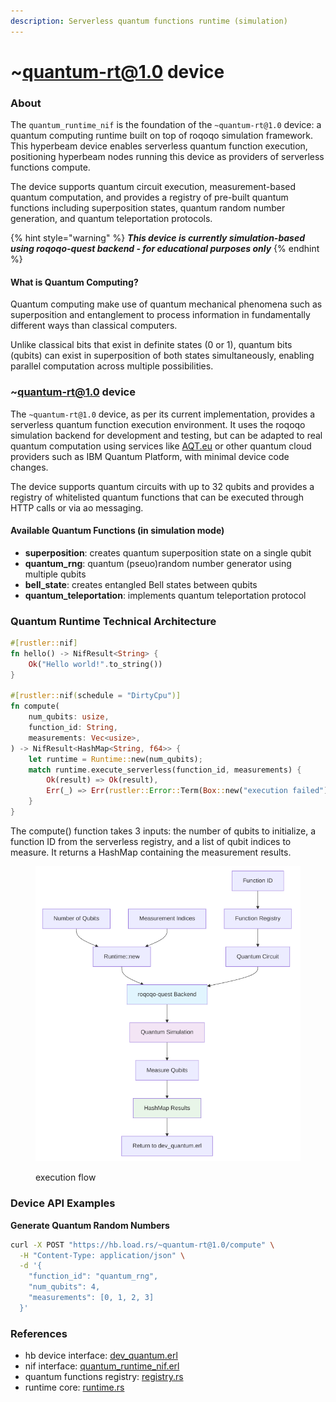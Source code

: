 ```yaml
---
description: Serverless quantum functions runtime (simulation)
---
```


# \~quantum-rt@1.0 device

### About

The `quantum_runtime_nif` is the foundation of the `~quantum-rt@1.0` device: a quantum computing runtime built on top of roqoqo simulation framework. This hyperbeam device enables serverless quantum function execution, positioning hyperbeam nodes running this device as providers of serverless functions compute.

The device supports quantum circuit execution, measurement-based quantum computation, and provides a registry of pre-built quantum functions including superposition states, quantum random number generation, and quantum teleportation protocols.

{% hint style="warning" %}
_**This device is currently simulation-based using roqoqo-quest backend - for educational purposes only**_
{% endhint %}

#### What is Quantum Computing?

Quantum computing make use of quantum mechanical phenomena such as superposition and entanglement to process information in fundamentally different ways than classical computers.

Unlike classical bits that exist in definite states (0 or 1), quantum bits (qubits) can exist in superposition of both states simultaneously, enabling parallel computation across multiple possibilities.

### \~quantum-rt@1.0 device

The `~quantum-rt@1.0` device, as per its current implementation, provides a serverless quantum function execution environment. It uses the roqoqo simulation backend for development and testing, but can be adapted to real quantum computation using services like [AQT.eu](https://aqt.eu) or other quantum cloud providers such as IBM Quantum Platform, with minimal device code changes.

The device supports quantum circuits with up to 32 qubits and provides a registry of whitelisted quantum functions that can be executed through HTTP calls or via ao messaging.

#### Available Quantum Functions (in simulation mode)

* **superposition**: creates quantum superposition state on a single qubit
* **quantum\_rng**: quantum (pseuo)random number generator using multiple qubits
* **bell\_state**: creates entangled Bell states between qubits
* **quantum\_teleportation**: implements quantum teleportation protocol

### Quantum Runtime Technical Architecture

```rust
#[rustler::nif]
fn hello() -> NifResult<String> {
    Ok("Hello world!".to_string())
}

#[rustler::nif(schedule = "DirtyCpu")]
fn compute(
    num_qubits: usize,
    function_id: String,
    measurements: Vec<usize>,
) -> NifResult<HashMap<String, f64>> {
    let runtime = Runtime::new(num_qubits);
    match runtime.execute_serverless(function_id, measurements) {
        Ok(result) => Ok(result),
        Err(_) => Err(rustler::Error::Term(Box::new("execution failed"))),
    }
}
```

The compute() function takes 3 inputs: the number of qubits to initialize, a function ID from the serverless registry, and a list of qubit indices to measure. It returns a HashMap containing the measurement results.

<figure><img src="../.gitbook/assets/image (1) (1) (1) (1) (1) (1) (1) (1) (1).png" alt=""><figcaption><p>execution flow</p></figcaption></figure>

### Device API Examples

**Generate Quantum Random Numbers**

```bash
curl -X POST "https://hb.load.rs/~quantum-rt@1.0/compute" \
  -H "Content-Type: application/json" \
  -d '{
    "function_id": "quantum_rng",
    "num_qubits": 4,
    "measurements": [0, 1, 2, 3]
  }'
```

### References

* hb device interface: [dev\_quantum.erl](https://github.com/loadnetwork/load_hb/blob/main/src/dev_quantum.erl)
* nif interface: [quantum\_runtime\_nif.erl](https://github.com/loadnetwork/load_hb/blob/main/src/quantum_runtime_nif.erl)
* quantum functions registry: [registry.rs](https://github.com/loadnetwork/load_hb/blob/main/native/quantum_runtime_nif/src/core/registry.rs)
* runtime core: [runtime.rs](https://github.com/loadnetwork/load_hb/blob/main/native/quantum_runtime_nif/src/core/runtime.rs)
